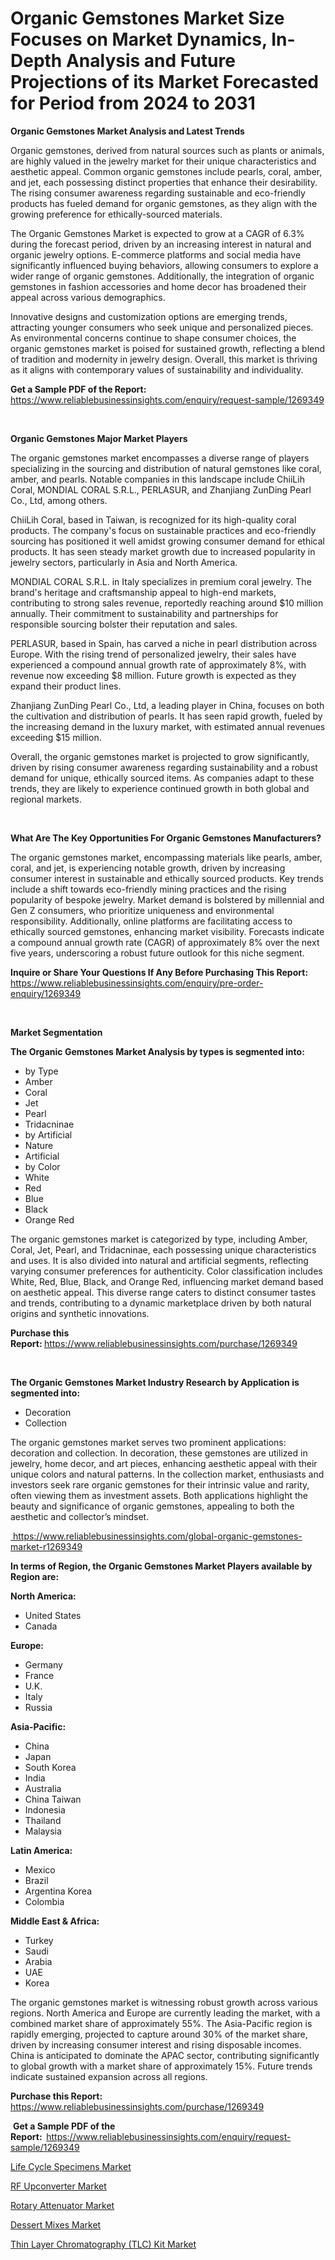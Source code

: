 <p><h1>Organic Gemstones Market Size Focuses on Market Dynamics, In-Depth Analysis and Future Projections of its Market Forecasted for Period from 2024 to 2031</h1></p><p><strong>Organic Gemstones Market Analysis and Latest Trends</strong></p>
<p><p>Organic gemstones, derived from natural sources such as plants or animals, are highly valued in the jewelry market for their unique characteristics and aesthetic appeal. Common organic gemstones include pearls, coral, amber, and jet, each possessing distinct properties that enhance their desirability. The rising consumer awareness regarding sustainable and eco-friendly products has fueled demand for organic gemstones, as they align with the growing preference for ethically-sourced materials.</p><p>The Organic Gemstones Market is expected to grow at a CAGR of 6.3% during the forecast period, driven by an increasing interest in natural and organic jewelry options. E-commerce platforms and social media have significantly influenced buying behaviors, allowing consumers to explore a wider range of organic gemstones. Additionally, the integration of organic gemstones in fashion accessories and home decor has broadened their appeal across various demographics. </p><p>Innovative designs and customization options are emerging trends, attracting younger consumers who seek unique and personalized pieces. As environmental concerns continue to shape consumer choices, the organic gemstones market is poised for sustained growth, reflecting a blend of tradition and modernity in jewelry design. Overall, this market is thriving as it aligns with contemporary values of sustainability and individuality.</p></p>
<p><strong>Get a Sample PDF of the Report:&nbsp;</strong> <a href="https://www.reliablebusinessinsights.com/enquiry/request-sample/1269349?utm_campaign=84&utm_medium=2&utm_source=Github&utm_content=ia&utm_term=30092024&utm_id=organic-gemstones">https://www.reliablebusinessinsights.com/enquiry/request-sample/1269349</a></p>
<p>&nbsp;</p>
<p><strong>Organic Gemstones Major Market Players</strong></p>
<p><p>The organic gemstones market encompasses a diverse range of players specializing in the sourcing and distribution of natural gemstones like coral, amber, and pearls. Notable companies in this landscape include ChiiLih Coral, MONDIAL CORAL S.R.L., PERLASUR, and Zhanjiang ZunDing Pearl Co., Ltd, among others.</p><p>ChiiLih Coral, based in Taiwan, is recognized for its high-quality coral products. The company's focus on sustainable practices and eco-friendly sourcing has positioned it well amidst growing consumer demand for ethical products. It has seen steady market growth due to increased popularity in jewelry sectors, particularly in Asia and North America.</p><p>MONDIAL CORAL S.R.L. in Italy specializes in premium coral jewelry. The brand's heritage and craftsmanship appeal to high-end markets, contributing to strong sales revenue, reportedly reaching around $10 million annually. Their commitment to sustainability and partnerships for responsible sourcing bolster their reputation and sales.</p><p>PERLASUR, based in Spain, has carved a niche in pearl distribution across Europe. With the rising trend of personalized jewelry, their sales have experienced a compound annual growth rate of approximately 8%, with revenue now exceeding $8 million. Future growth is expected as they expand their product lines.</p><p>Zhanjiang ZunDing Pearl Co., Ltd, a leading player in China, focuses on both the cultivation and distribution of pearls. It has seen rapid growth, fueled by the increasing demand in the luxury market, with estimated annual revenues exceeding $15 million.</p><p>Overall, the organic gemstones market is projected to grow significantly, driven by rising consumer awareness regarding sustainability and a robust demand for unique, ethically sourced items. As companies adapt to these trends, they are likely to experience continued growth in both global and regional markets.</p></p>
<p>&nbsp;</p>
<p><strong>What Are The Key Opportunities For Organic Gemstones Manufacturers?</strong></p>
<p><p>The organic gemstones market, encompassing materials like pearls, amber, coral, and jet, is experiencing notable growth, driven by increasing consumer interest in sustainable and ethically sourced products. Key trends include a shift towards eco-friendly mining practices and the rising popularity of bespoke jewelry. Market demand is bolstered by millennial and Gen Z consumers, who prioritize uniqueness and environmental responsibility. Additionally, online platforms are facilitating access to ethically sourced gemstones, enhancing market visibility. Forecasts indicate a compound annual growth rate (CAGR) of approximately 8% over the next five years, underscoring a robust future outlook for this niche segment.</p></p>
<p><strong>Inquire or Share Your Questions If Any Before Purchasing This Report:</strong> <a href="https://www.reliablebusinessinsights.com/enquiry/pre-order-enquiry/1269349?utm_campaign=84&utm_medium=2&utm_source=Github&utm_content=ia&utm_term=30092024&utm_id=organic-gemstones">https://www.reliablebusinessinsights.com/enquiry/pre-order-enquiry/1269349</a></p>
<p>&nbsp;</p>
<p><strong>Market Segmentation</strong></p>
<p><strong>The Organic Gemstones Market Analysis by types is segmented into:</strong></p>
<p><ul><li>by Type</li><li>Amber</li><li>Coral</li><li>Jet</li><li>Pearl</li><li>Tridacninae</li><li>by Artificial</li><li>Nature</li><li>Artificial</li><li>by Color</li><li>White</li><li>Red</li><li>Blue</li><li>Black</li><li>Orange Red</li></ul></p>
<p><p>The organic gemstones market is categorized by type, including Amber, Coral, Jet, Pearl, and Tridacninae, each possessing unique characteristics and uses. It is also divided into natural and artificial segments, reflecting varying consumer preferences for authenticity. Color classification includes White, Red, Blue, Black, and Orange Red, influencing market demand based on aesthetic appeal. This diverse range caters to distinct consumer tastes and trends, contributing to a dynamic marketplace driven by both natural origins and synthetic innovations.</p></p>
<p><strong>Purchase this Report:&nbsp;</strong><a href="https://www.reliablebusinessinsights.com/purchase/1269349?utm_campaign=84&utm_medium=2&utm_source=Github&utm_content=ia&utm_term=30092024&utm_id=organic-gemstones">https://www.reliablebusinessinsights.com/purchase/1269349</a></p>
<p>&nbsp;</p>
<p><strong>The Organic Gemstones Market Industry Research by Application is segmented into:</strong></p>
<p><ul><li>Decoration</li><li>Collection</li></ul></p>
<p><p>The organic gemstones market serves two prominent applications: decoration and collection. In decoration, these gemstones are utilized in jewelry, home decor, and art pieces, enhancing aesthetic appeal with their unique colors and natural patterns. In the collection market, enthusiasts and investors seek rare organic gemstones for their intrinsic value and rarity, often viewing them as investment assets. Both applications highlight the beauty and significance of organic gemstones, appealing to both the aesthetic and collector’s mindset.</p></p>
<p><a href="https://www.reliablebusinessinsights.com/global-organic-gemstones-market-r1269349?utm_campaign=84&utm_medium=2&utm_source=Github&utm_content=ia&utm_term=30092024&utm_id=organic-gemstones">&nbsp;https://www.reliablebusinessinsights.com/global-organic-gemstones-market-r1269349</a></p>
<p><strong>In terms of Region, the Organic Gemstones Market Players available by Region are:</strong></p>
<p>
    <p> <strong> North America: </strong>
        <ul>
            <li>United States</li>
            <li>Canada</li>
        </ul>
        </p> 
    <p> <strong> Europe: </strong>
        <ul>
            <li>Germany</li>
            <li>France</li>
            <li>U.K.</li>
            <li>Italy</li>
            <li>Russia</li>
        </ul>
        </p> 
    <p> <strong> Asia-Pacific: </strong>
        <ul>
            <li>China</li>
            <li>Japan</li>
            <li>South Korea</li>
            <li>India</li>
            <li>Australia</li>
            <li>China Taiwan</li>
            <li>Indonesia</li>
            <li>Thailand</li>
            <li>Malaysia</li>
        </ul>
        </p> 
    <p> <strong> Latin America: </strong>
        <ul>
            <li>Mexico</li>
            <li>Brazil</li>
            <li>Argentina Korea</li>
            <li>Colombia</li>
        </ul>
        </p> 
    <p> <strong> Middle East & Africa: </strong>
        <ul>
            <li>Turkey</li>
            <li>Saudi</li>
            <li>Arabia</li>
            <li>UAE</li>
            <li>Korea</li>
        </ul>
    </p>
    </p>
<p><p>The organic gemstones market is witnessing robust growth across various regions. North America and Europe are currently leading the market, with a combined market share of approximately 55%. The Asia-Pacific region is rapidly emerging, projected to capture around 30% of the market share, driven by increasing consumer interest and rising disposable incomes. China is anticipated to dominate the APAC sector, contributing significantly to global growth with a market share of approximately 15%. Future trends indicate sustained expansion across all regions.</p></p>
<p><strong>Purchase this Report: </strong><a href="https://www.reliablebusinessinsights.com/purchase/1269349?utm_campaign=84&utm_medium=2&utm_source=Github&utm_content=ia&utm_term=30092024&utm_id=organic-gemstones">https://www.reliablebusinessinsights.com/purchase/1269349</a></p>
<p>&nbsp;<strong>Get a Sample PDF of the Report:&nbsp;&nbsp;</strong><a href="https://www.reliablebusinessinsights.com/enquiry/request-sample/1269349?utm_campaign=84&utm_medium=2&utm_source=Github&utm_content=ia&utm_term=30092024&utm_id=organic-gemstones">https://www.reliablebusinessinsights.com/enquiry/request-sample/1269349</a></p>
<p><strong></strong></p>
<p><p><a href="https://github.com/GRUBBSCHARLES/Market-Research-Report-List-1/blob/main/life-cycle-specimens-market.md?utm_campaign=84&utm_medium=2&utm_source=Github&utm_content=ia&utm_term=30092024&utm_id=organic-gemstones">Life Cycle Specimens Market</a></p><p><a href="https://issuu.com/reportprime-2/docs/rf-upconverter-market-size-2030.ppt_528d33d58a91a7?utm_campaign=84&utm_medium=2&utm_source=Github&utm_content=ia&utm_term=30092024&utm_id=organic-gemstones">RF Upconverter Market</a></p><p><a href="https://issuu.com/reportprime-2/docs/rotary-attenuator-market-size-2030._f73fbb450c7043?utm_campaign=84&utm_medium=2&utm_source=Github&utm_content=ia&utm_term=30092024&utm_id=organic-gemstones">Rotary Attenuator Market</a></p><p><a href="https://www.linkedin.com/pulse/dessert-mixes-market-insights-products-regional-analysis-7mmff?utm_campaign=84&utm_medium=2&utm_source=Github&utm_content=ia&utm_term=30092024&utm_id=organic-gemstones">Dessert Mixes Market</a></p><p><a href="https://github.com/HaroldWalker405/Market-Research-Report-List-1/blob/main/thin-layer-chromatography-tlc-kit-market.md?utm_campaign=84&utm_medium=2&utm_source=Github&utm_content=ia&utm_term=30092024&utm_id=organic-gemstones">Thin Layer Chromatography (TLC) Kit Market</a></p></p>
